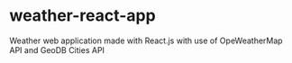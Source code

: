 # weather-react-app
Weather web application made with React.js with use of OpeWeatherMap API and GeoDB Cities API
